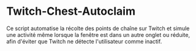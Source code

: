 # Twitch-Chest-Autoclaim
Ce script automatise la récolte des points de chaîne sur Twitch et simule une activité même lorsque la fenêtre est dans un autre onglet ou réduite, afin d'éviter que Twitch ne détecte l'utilisateur comme inactif.
